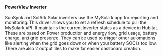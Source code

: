 <strong>PowerView Inverter</strong><br>
<br>SunSynk and SolArk Solar inverters use the MySolark app for reporting and monitoring. This driver allows you to set a refresh schedule to pull the MySolark API. It maintains the current Inverter states as a device in Hubitat. These are based on Power production and energy flow, grid usage, battery charge, and grid presence. They can be used to trigger other automations like alerting when the grid goes down or when your battery SOC is too low.
<br>There are also 2 output tiles to make for easier dashboard creation.
